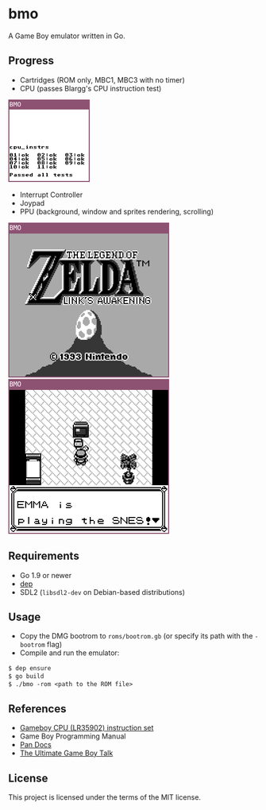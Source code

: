 # bmo

A Game Boy emulator written in Go.

## Progress

- Cartridges (ROM only, MBC1, MBC3 with no timer)
- CPU (passes Blargg's CPU instruction test)

![Blargg's CPU instruction test passed](docs/cpu_instrs.png)

- Interrupt Controller
- Joypad
- PPU (background, window and sprites rendering, scrolling)

![The Legend of Zelda: Link's Awakening](docs/zelda.png)
![Pokémon Blue Version](docs/pokemon.png)

## Requirements

- Go 1.9 or newer
- [dep](https://github.com/golang/dep)
- SDL2 (`libsdl2-dev` on Debian-based distributions)

## Usage

- Copy the DMG bootrom to `roms/bootrom.gb` (or specify its path with the
  `-bootrom` flag)
- Compile and run the emulator:

```
$ dep ensure
$ go build
$ ./bmo -rom <path to the ROM file>
```

## References

- [Gameboy CPU (LR35902) instruction set](http://www.pastraiser.com/cpu/gameboy/gameboy_opcodes.html)
- Game Boy Programming Manual
- [Pan Docs](http://gbdev.gg8.se/wiki/articles/Pan_Docs)
- [The Ultimate Game Boy Talk](https://www.youtube.com/watch?v=HyzD8pNlpwI)

## License

This project is licensed under the terms of the MIT license.

